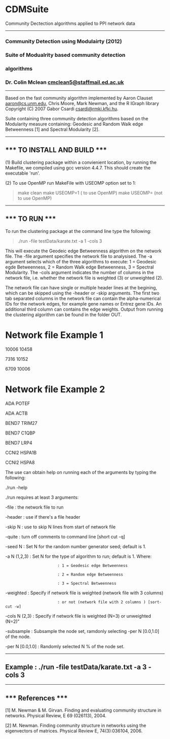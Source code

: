 # CDMSuite
Community Dectection algorithms applied to PPI network data

------------------------------------------------------
### Community Detection using Modulairty (2012)    ###
### Suite of Modualrity based community detection  ###
### algorithms                                     ###
### Dr. Colin Mclean <cmclean5@staffmail.ed.ac.uk> ###
------------------------------------------------------

Based on the fast community algorithm implemented by Aaron Clauset <aaron@cs.unm.edu>, Chris Moore, Mark Newman, and the R IGraph library Copyright (C) 2007  Gabor Csardi <csardi@rmki.kfki.hu>.

Suite containing three community detection algorithms based on the Modularity measure containing: Geodesic and Random Walk edge Betweenness [1] and Spectral Modularity [2]. 

----------------------------
*** TO INSTALL AND BUILD ***
----------------------------

(1) Build clustering package within a convienient location,  by running the Makefile, we compiled using gcc version 4.4.7. This should create the executable 'run'. 

(2) To use OpenMP run MakeFile with USEOMP option set to 1:

 > make clean
 > make USEOMP=1 (    to use OpenMP)
 > make USEOMP=  (not to use OpenMP) 

----------------------------
***       TO RUN         ***
----------------------------

To run the clustering package at the command line type the following:

 > ./run  -file testData/karate.txt -a 1 -cols 3

This will execute the Geodeic edge Betweenness algorithm on the network file. The -file argument specifies the network file to analysised. The -a argument selects which of the three algorithms to execute: 1 = Geodesic egde Betweenness, 2 = Random Walk edge Betweenness, 3 = Spectral Modularity. The -cols argument indicates the number of columns in the network file, i.e. whether the network file is weighted (3) or unweighted (2).

The network file can have single or multiple header lines at the begining, which can be skipped using the -header or -skip arguments. The first two tab separated columns in the network file can contain the alpha-numerical IDs for the network edges, for example gene names or Entrez gene IDs. An additional third column can contains the edge weights. Output from running the clustering algorithm can be found in the folder OUT.

 # Network file Example 1
 
 10006 10458
 
 7316 10152
 
 6709 10006

 # Network file Example 2
 
 ADA	POTEF
 
 ADA	ACTB

 BEND7	TRIM27
 
 BEND7	C1QBP
 
 BEND7	LRP4
 
 CCNI2	HSPA1B
 
 CCNI2	HSPA8

The use can obtain help on running each of the arguments by typing the following:
 
 ./run -help 

 ./run requires at least 3 arguments:
 
 -file                     : the network file to run
 
 -header                   : use if there's a file header
 
 -skip N <int>             : use to skip N lines from start of network file
 
 -quite                    : turn off comments to command line [short cut -q]
 
 -seed N <int>             : Set N for the random number generator seed; default is 1.
 
 -a N (1,2,3) <int>        : Set N for the type of algorithm to run; default is 1. Where:
 
                           : 1 = Geodesic edge Betweenness
                           
                           : 2 = Random edge Betweenness
                           
                           : 3 = Spectral Betweenness
                           
 -weighted                 : Specify if network file is weighted (network file with 3 columns)
 
                           : or not (network file with 2 columns ) [sort-cut -w]
                           
 -cols N (2,3) <int>       : Specify if network file is weighted (N=3) or unweighted (N=2)"
 
 -subsample                : Subsample the node set, ramdonly selecting -per N [0.0,1.0] of the node.
 
 -per N [0.0,1.0] <double> : Randomly selected N % of the node set.
 
 ------------------------------------------------------------------
 Example      : ./run  -file testData/karate.txt -a 3 -cols 3
 ------------------------------------------------------------------
 

----------------------------
***      References      ***
----------------------------

 [1] M. Newman & M. Girvan. Finding and evaluating community structure in networks. Physical Review, E 69 (026113), 2004.

 [2] M. Newman. Finding community structure in networks using the eigenvectors of matrices. Physical Review E, 74(3):036104, 2006.

